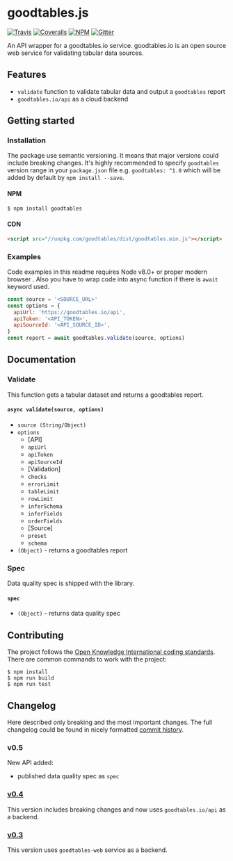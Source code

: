 # goodtables.js

[![Travis](https://travis-ci.org/frictionlessdata/tableschema-js.svg?branch=master)](https://travis-ci.org/frictionlessdata/goodtables-js)
[![Coveralls](https://coveralls.io/repos/github/frictionlessdata/goodtables-js/badge.svg?branch=master)](https://coveralls.io/github/frictionlessdata/goodtables-js?branch=master)
[![NPM](https://img.shields.io/npm/v/goodtables.svg)](https://www.npmjs.com/package/goodtables)
[![Gitter](https://img.shields.io/gitter/room/frictionlessdata/chat.svg)](https://gitter.im/frictionlessdata/chat)

An API wrapper for a goodtables.io service. goodtables.io is an open source web service for validating tabular data sources.

## Features

 - `validate` function to validate tabular data and output a `goodtables` report
 - `goodtables.io/api` as a cloud backend

## Getting started

### Installation

The package use semantic versioning. It means that major versions  could include breaking changes. It's highly recommended to specify `goodtables` version range in your `package.json` file e.g. `goodtables: ^1.0` which  will be added by default by `npm install --save`.

#### NPM

```bash
$ npm install goodtables
```

#### CDN

```html
<script src="//unpkg.com/goodtables/dist/goodtables.min.js"></script>
```

### Examples

Code examples in this readme requires Node v8.0+ or proper modern browser . Also you have to wrap code into async function if there is `await` keyword used.

```js
const source = '<SOURCE_URL>'
const options = {
  apiUrl: 'https://goodtables.io/api',
  apiToken: '<API_TOKEN>',
  apiSourceId: '<API_SOURCE_ID>',
}
const report = await goodtables.validate(source, options)
```

## Documentation

### Validate

This function gets a tabular dataset and returns a goodtables report.

#### `async validate(source, options)`

- `source (String/Object)`
- `options`
  - [API]
  - `apiUrl`
  - `apiToken`
  - `apiSourceId`
  - [Validation]
  - `checks`
  - `errorLimit`
  - `tableLimit`
  - `rowLimit`
  - `inferSchema`
  - `inferFields`
  - `orderFields`
  - [Source]
  - `preset`
  - `schema`
- `(Object)` - returns a goodtables report

### Spec

Data quality spec is shipped with the library.

#### `spec`

- `(Object)` - returns data quality spec

## Contributing

The project follows the [Open Knowledge International coding standards](https://github.com/okfn/coding-standards). There are common commands to work with the project:

```
$ npm install
$ npm run build
$ npm run test
```

## Changelog

Here described only breaking and the most important changes. The full changelog could be found in nicely formatted [commit history](https://github.com/frictionlessdata/goodtables-js/commits/master).

### v0.5

New API added:
- published data quality spec as `spec` 

### [v0.4](https://github.com/frictionlessdata/goodtables-js/tree/v0.4.0)

This version includes breaking changes and now uses `goodtables.io/api` as a backend.

### [v0.3](https://github.com/frictionlessdata/goodtables-js/tree/v0.3.0)

This version uses `goodtables-web` service as a backend.
